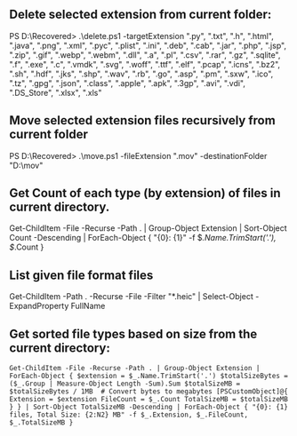## Delete selected extension from current folder:
PS D:\Recovered> .\delete.ps1 -targetExtension ".py", ".txt", ".h", ".html", ".java", ".png", ".xml", ".pyc", ".plist", ".ini", ".deb", ".cab", ".jar", ".php", ".jsp", ".zip", ".gif", ".webp", ".webm", ".dll", ".a", ".pl", ".csv", ".rar", ".gz", ".sqlite", ".f", ".exe", ".c", ".vmdk", ".svg", ".woff", ".ttf", ".elf", ".pcap", ".icns", ".bz2", ".sh", ".hdf", ".jks", ".shp", ".wav", ".rb", ".go", ".asp", ".pm", ".sxw", ".ico", ".tz", ".gpg", ".json", ".class", ".apple", ".apk", ".3gp", ".avi", ".vdi", ".DS_Store", ".xlsx", ".xls"


## Move selected extension files recursively from current folder
PS D:\Recovered> .\move.ps1 -fileExtension ".mov" -destinationFolder "D:\mov\"


## Get Count of each type (by extension) of files in current directory.
Get-ChildItem -File -Recurse -Path . | Group-Object Extension | Sort-Object Count -Descending | ForEach-Object { "{0}: {1}" -f $_.Name.TrimStart('.'), $_.Count }


## List given file format files
Get-ChildItem -Path . -Recurse -File -Filter "*.heic" | Select-Object -ExpandProperty FullName

## Get sorted file types based on size from the current directory:

`Get-ChildItem -File -Recurse -Path . |
    Group-Object Extension |
    ForEach-Object {
        $extension = $_.Name.TrimStart('.')
        $totalSizeBytes = ($_.Group | Measure-Object Length -Sum).Sum
        $totalSizeMB = $totalSizeBytes / 1MB  # Convert bytes to megabytes
        [PSCustomObject]@{
            Extension = $extension
            FileCount = $_.Count
            TotalSizeMB = $totalSizeMB
        }
    } |
    Sort-Object TotalSizeMB -Descending |
    ForEach-Object {
        "{0}: {1} files, Total Size: {2:N2} MB" -f $_.Extension, $_.FileCount, $_.TotalSizeMB
    }`




